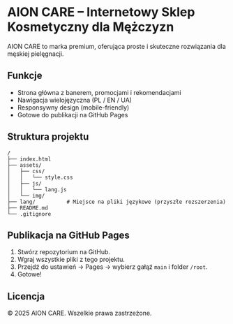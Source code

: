 # AION CARE – Internetowy Sklep Kosmetyczny dla Mężczyzn

AION CARE to marka premium, oferująca proste i skuteczne rozwiązania dla męskiej pielęgnacji.

## Funkcje

- Strona główna z banerem, promocjami i rekomendacjami
- Nawigacja wielojęzyczna (PL / EN / UA)
- Responsywny design (mobile-friendly)
- Gotowe do publikacji na GitHub Pages

## Struktura projektu

```
/
├── index.html
├── assets/
│   ├── css/
│   │   └── style.css
│   ├── js/
│   │   └── lang.js
│   └── img/
├── lang/          # Miejsce na pliki językowe (przyszłe rozszerzenia)
├── README.md
└── .gitignore
```

## Publikacja na GitHub Pages

1. Stwórz repozytorium na GitHub.
2. Wgraj wszystkie pliki z tego projektu.
3. Przejdź do ustawień → Pages → wybierz gałąź `main` i folder `/root`.
4. Gotowe!

## Licencja

© 2025 AION CARE. Wszelkie prawa zastrzeżone.
